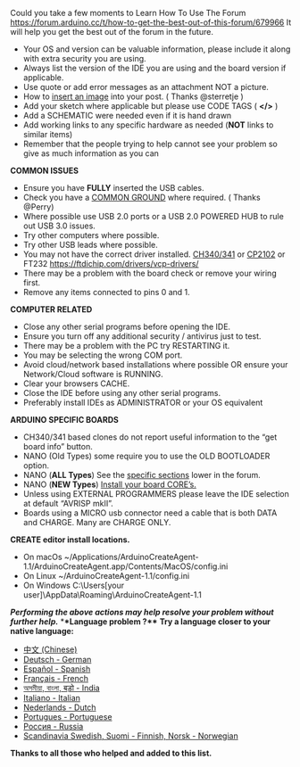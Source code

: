 Could you take a few moments to Learn How To Use The Forum
https://forum.arduino.cc/t/how-to-get-the-best-out-of-this-forum/679966
It will help you get the best out of the forum in the future.

- Your OS and version can be valuable information, please include it along with extra security you are using.
- Always list the version of the IDE you are using and the board version if applicable.
- Use quote or add error messages as an attachment NOT a picture.
- How to [insert an image](https://forum.arduino.cc/t/a-thread-with-tips-and-tricks-for-the-new-discourse-based-arduino-forum/849827/3) into your post. ( Thanks @sterretje )
- Add your sketch where applicable but please use CODE TAGS ( **</>** )
- Add a SCHEMATIC were needed even if it is hand drawn
- Add working links to any specific hardware as needed (**NOT** links to similar items)
- Remember that the people trying to help cannot see your problem so give as much information as you can

**COMMON ISSUES**

- Ensure you have **FULLY** inserted the USB cables.
- Check you have a [COMMON GROUND](https://forum.arduino.cc/t/common-ground-and-why-you-need-one/626215) where required. ( Thanks @Perry)
- Where possible use USB 2.0 ports or a USB 2.0 POWERED HUB to rule out USB 3.0 issues.
- Try other computers where possible.
- Try other USB leads where possible.
- You may not have the correct driver installed. [CH340/341](http://www.wch.cn/download/CH341SER_EXE.html) or [CP2102](https://www.silabs.com/developers/usb-to-uart-bridge-vcp-drivers) or FT232 https://ftdichip.com/drivers/vcp-drivers/
- There may be a problem with the board check or remove your wiring first.
- Remove any items connected to pins 0 and 1.

**COMPUTER RELATED**

- Close any other serial programs before opening the IDE.
- Ensure you turn off any additional security / antivirus just to test.
- There may be a problem with the PC try RESTARTING it.
- You may be selecting the wrong COM port.
- Avoid cloud/network based installations where possible OR ensure your Network/Cloud software is RUNNING.
- Clear your browsers CACHE.
- Close the IDE before using any other serial programs.
- Preferably install IDEs as ADMINISTRATOR or your OS equivalent

**ARDUINO SPECIFIC BOARDS**

- CH340/341 based clones do not report useful information to the “get board info” button.
- NANO (Old Types) some require you to use the OLD BOOTLOADER option.
- NANO (**ALL Types**) See the [specific sections](https://forum.arduino.cc/c/hardware/nano-family/87) lower in the forum.
- NANO (**NEW Types**) [Install your board CORE’s.](https://forum.arduino.cc/t/new-to-the-nano-33-ble-sense-iot-please-read-this-first/616940)
- Unless using EXTERNAL PROGRAMMERS please leave the IDE selection at default “AVRISP mkII”.
- Boards using a MICRO usb connector need a cable that is both DATA and CHARGE. Many are CHARGE ONLY.

**CREATE editor install locations.**

- On macOs ~/Applications/ArduinoCreateAgent-1.1/ArduinoCreateAgent.app/Contents/MacOS/config.ini
- On Linux ~/ArduinoCreateAgent-1.1/config.ini
- On Windows C:\Users[your user]\AppData\Roaming\ArduinoCreateAgent-1.1

**_Performing the above actions may help resolve your problem without further help._** \***\*Language problem ?\*\***
**Try a language closer to your native language:**

- [中文 (Chinese)](https://forum.arduino.cc/c/international/chinese/75)
- [Deutsch - German](https://forum.arduino.cc/c/international/deutsch/47)
- [Español - Spanish](https://forum.arduino.cc/c/international/espanol/48)
- [Français - French](https://forum.arduino.cc/c/international/francais/49)
- [অসমীয়া, বাংলা, बड़ो - India](https://forum.arduino.cc/c/international/india/62)
- [Italiano - Italian](https://forum.arduino.cc/c/international/italiano/50)
- [Nederlands - Dutch](https://forum.arduino.cc/c/international/nederlands/61)
- [Portugues - Portuguese](https://forum.arduino.cc/c/international/portugues/51)
- [Россия - Russia](https://forum.arduino.cc/c/international/russia/82)
- [Scandinavia Swedish, Suomi - Finnish, Norsk - Norwegian](https://forum.arduino.cc/c/international/scandinavia/52)

**Thanks to all those who helped and added to this list.**
